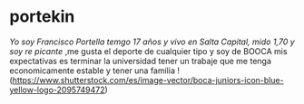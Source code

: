 # portekin
*Yo soy Francisco Portella temgo 17 años y vivo en Salta Capital, mido 1,70 y soy re picante*
,me gusta el deporte de cualquier tipo y soy de BOOCA
mis expectativas es terminar la universidad tener un trabaje que me tenga economicamente estable y tener una familia
!(https://www.shutterstock.com/es/image-vector/boca-juniors-icon-blue-yellow-logo-2095749472)


